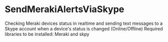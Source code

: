 # SendMerakiAlertsViaSkype
Checking Meraki devices status in realtime and sending text messages to a Skype account when a device's status is changed (Online/Offline)
Required libraries to be installed: Meraki and skpy

